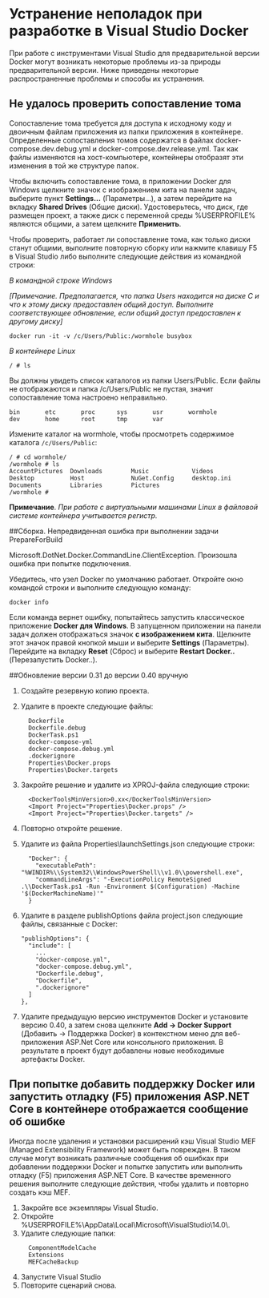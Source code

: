 <properties
   pageTitle="Устранение неполадок клиента Docker в Windows с помощью Visual Studio | Microsoft Azure"
   description="Устранение неполадок, которые возникают при использовании Visual Studio для создания и развертывания веб-приложений в Docker в Windows с помощью Visual Studio."
   services="azure-container-service"
   documentationCenter="na"
   authors="mlearned"
   manager="douge"
   editor="" />
<tags
   ms.service="multiple"
   ms.devlang="dotnet"
   ms.topic="article"
   ms.tgt_pltfrm="na"
   ms.workload="multiple"
   ms.date="06/08/2016"
   ms.author="allclark" />

# Устранение неполадок при разработке в Visual Studio Docker

При работе с инструментами Visual Studio для предварительной версии Docker могут возникать некоторые проблемы из-за природы предварительной версии. Ниже приведены некоторые распространенные проблемы и способы их устранения.


## Не удалось проверить сопоставление тома
Сопоставление тома требуется для доступа к исходному коду и двоичным файлам приложения из папки приложения в контейнере. Определенные сопоставления томов содержатся в файлах docker-compose.dev.debug.yml и docker-compose.dev.release.yml. Так как файлы изменяются на хост-компьютере, контейнеры отобразят эти изменения в той же структуре папок.

Чтобы включить сопоставление тома, в приложении Docker для Windows щелкните значок с изображением кита на панели задач, выберите пункт **Settings...** (Параметры...), а затем перейдите на вкладку **Shared Drives** (Общие диски). Удостоверьтесь, что диск, где размещен проект, а также диск с переменной среды %USERPROFILE% являются общими, а затем щелкните **Применить**.

Чтобы проверить, работает ли сопоставление тома, как только диски станут общими, выполните повторную сборку или нажмите клавишу F5 в Visual Studio либо выполните следующие действия из командной строки:

*В командной строке Windows*

*[Примечание. Предполагается, что папка Users находится на диске C и что к этому диску предоставлен общий доступ. Выполните соответствующее обновление, если общий доступ предоставлен к другому диску]*
```
docker run -it -v /c/Users/Public:/wormhole busybox
```

*В контейнере Linux*

```
/ # ls
```

Вы должны увидеть список каталогов из папки Users/Public. Если файлы не отображаются и папка /c/Users/Public не пустая, значит сопоставление тома настроено неправильно.

```
bin       etc       proc      sys       usr       wormhole
dev       home      root      tmp       var
```

Измените каталог на wormhole, чтобы просмотреть содержимое каталога `/c/Users/Public`:

```
/ # cd wormhole/
/wormhole # ls
AccountPictures  Downloads        Music            Videos
Desktop          Host             NuGet.Config     desktop.ini
Documents        Libraries        Pictures
/wormhole #
```

**Примечание**. *При работе с виртуальными машинами Linux в файловой системе контейнера учитывается регистр.*

##Сборка. Непредвиденная ошибка при выполнении задачи PrepareForBuild

Microsoft.DotNet.Docker.CommandLine.ClientException. Произошла ошибка при попытке подключения.

Убедитесь, что узел Docker по умолчанию работает. Откройте окно командой строки и выполните следующую команду:

```
docker info
```

Если команда вернет ошибку, попытайтесь запустить классическое приложение **Docker для Windows**. В запущенном приложении на панели задач должен отображаться значок **с изображением кита**. Щелкните этот значок правой кнопкой мыши и выберите **Settings** (Параметры). Перейдите на вкладку **Reset** (Сброс) и выберите **Restart Docker..** (Перезапустить Docker..).

##Обновление версии 0.31 до версии 0.40 вручную


1. Создайте резервную копию проекта.
1. Удалите в проекте следующие файлы:

    ```
      Dockerfile
      Dockerfile.debug
      DockerTask.ps1
      docker-compose-yml
      docker-compose.debug.yml
      .dockerignore
      Properties\Docker.props
      Properties\Docker.targets
    ```

1. Закройте решение и удалите из XPROJ-файла следующие строки:

    ```
      <DockerToolsMinVersion>0.xx</DockerToolsMinVersion>
      <Import Project="Properties\Docker.props" />
      <Import Project="Properties\Docker.targets" />
    ```

1. Повторно откройте решение.
1. Удалите из файла Properties\\launchSettings.json следующие строки:

    ```
      "Docker": {
        "executablePath": "%WINDIR%\\System32\\WindowsPowerShell\\v1.0\\powershell.exe",
        "commandLineArgs": "-ExecutionPolicy RemoteSigned .\\DockerTask.ps1 -Run -Environment $(Configuration) -Machine '$(DockerMachineName)'"
      }
    ```

1. Удалите в разделе publishOptions файла project.json следующие файлы, связанные с Docker:

    ```
    "publishOptions": {
      "include": [
        ...
        "docker-compose.yml",
        "docker-compose.debug.yml",
        "Dockerfile.debug",
        "Dockerfile",
        ".dockerignore"
      ]
    },
    ```

1. Удалите предыдущую версию инструментов Docker и установите версию 0.40, а затем снова щелкните **Add -> Docker Support** (Добавить -> Поддержка Docker) в контекстном меню для веб-приложения ASP.Net Core или консольного приложения. В результате в проект будут добавлены новые необходимые артефакты Docker.

## При попытке **добавить поддержку Docker** или запустить отладку (F5) приложения ASP.NET Core в контейнере отображается сообщение об ошибке

Иногда после удаления и установки расширений кэш Visual Studio MEF (Managed Extensibility Framework) может быть поврежден. В таком случае могут возникать различные сообщения об ошибках при добавлении поддержки Docker и попытке запустить или выполнить отладку (F5) приложения ASP.NET Core. В качестве временного решения выполните следующие действия, чтобы удалить и повторно создать кэш MEF.

1. Закройте все экземпляры Visual Studio.
1. Откройте %USERPROFILE%\\AppData\\Local\\Microsoft\\VisualStudio\\14.0\\.
1. Удалите следующие папки:
     ```
       ComponentModelCache
       Extensions
       MEFCacheBackup
    ```
1. Запустите Visual Studio
1. Повторите сценарий снова.

<!---HONumber=AcomDC_0921_2016-->